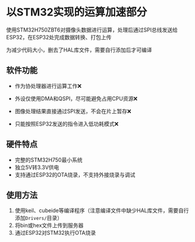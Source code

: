# 以STM32实现的运算加速部分

使用STM32H750ZBT6对摄像头数据进行运算，处理后通过SPI总线发送给ESP32，在ESP32处完成数据转换、打包上传

为减少代码大小，删去了HAL库文件，需要自行添加后才可编译

## 软件功能

* 作为协处理器进行运算工作❌
* 外设仅使用DMA和QSPI，尽可能避免占用CPU资源❌
* 图像处理结果直接通过SPI发送，不会在片上暂存❌

* 只能按照ESP32发送的指令进入低功耗模式❌

## 硬件特点

* 完整的STM32H750最小系统
* 独立5V转3.3V供电
* 支持通过ESP32的OTA烧录，不支持外接烧录与调试

## 使用方法

1. 使用keil、cubeide等编译程序（注意编译文件中缺少HAL库文件，需要自行添加`Drivers/`目录）
2. 将bin或hex文件上传到服务器
3. 通过ESP32对STM32执行OTA烧录

